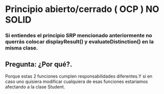 # Principio abierto/cerrado ( OCP ) NO SOLID
### Si entiendes el principio SRP mencionado anteriormente no querrás colocar displayResult() y evaluateDistinction() en la misma clase.
## Pregunta: ¿Por qué?.
Porque estas 2 funciones cumplen responsabilidades diferentes.Y si en caso uno
quisiera modificar cualquiera de esas funciones estariamos afectando a la clase
Student.
